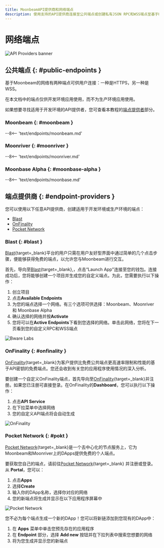 ```yaml
---
title: MoonbeamAPI提供商和网络端点
description: 使用支持的API提供商连接至公共端点或创建私有JSON RPC和WSS端点至基于Moonbeam的网络。
---
```


# 网络端点

![API Providers banner](/images/builders/get-started/endpoints/endpoints-banner.png)

## 公共端点 {: #public-endpoints }

基于Moonbeam的网络有两种端点可供用户连接：一种是HTTPS，另一种是WSS。

在本文档中的端点仅供开发环境应用使用，而不为生产环境应用使用。

如果想要寻找适用于开发环境的API提供者，您可查看本教程的[端点提供者](#endpoint-providers)部分。

### Moonbeam {: #moonbeam }

--8<-- 'text/endpoints/moonbeam.md'

### Moonriver {: #moonriver }

--8<-- 'text/endpoints/moonriver.md'

### Moonbase Alpha {: #moonbase-alpha }

--8<-- 'text/endpoints/moonbase.md'

## 端点提供商 {: #endpoint-providers } 

您可以使用以下任意API提供商，创建适用于开发环境或生产环境的端点：

- [Blast](#blast)
- [OnFinality](#onfinality)
- [Pocket Network](#pokt)
<!-- - [Ankr](#ankr) -->

### Blast {: #blast }

[Blast](https://blastapi.io/){target=_blank}平台的用户只需在用户友好型界面中通过简单的几个点击步骤，便能够获得免费的端点，以允许您与Moonbeam进行交互。

首先，导向至[Blast](https://blastapi.io/){target=_blank},，点击“Launch App"连接至您的钱包。连接成功后，您将能够创建一个项目并生成您的自定义端点。为此，您需要执行以下操作：

1. 创立项目
2. 点击**Available Endpoints**
3. 为您的端点选择一个网络。有三个选项可供选择：Moonbeam、Moonriver 和 Moonbase Alpha
4. 确认选择的网络并按**Activate**
5. 您将可以在**Active Endpoints**下看到您选择的网络。单击此网络，您将在下一页看到您的自定义RPC和WSS端点

![Bware Labs](/images/builders/get-started/endpoints/endpoints-1.png)

### OnFinality {: #onfinality }

[OnFinality](https://onfinality.io/){target=_blank}为客户提供比免费公共端点更高速率限制和性能的基于API密钥的免费端点。您还会收到有关您的应用程序使用情况的深入分析。

要创建一个自定义OnFinality端点，首先导向至[OnFinality](https://onfinality.io/){target=_blank}并注册。如果您已注册可直接登录。在OnFinality的**Dashboard**，您可以执行以下操作：

1. 点击**API Service**
2. 在下拉菜单中选择网络
3. 您的自定义API端点将会自动生成

![OnFinality](/images/builders/get-started/endpoints/endpoints-3.png)

### Pocket Network {: #pokt }

[Pocket Network](https://pokt.network/){target=_blank}是一个去中心化的节点服务上，它为Moonbeam和Moonriver上的DApps提供免费的个人端点。

要获取您自己的端点，请前往[Pocket Network](https://mainnet.portal.pokt.network/#/){target=_blank} 并注册或登录。从 **Portal**，您可以：

1. 点击**Apps**
2. 选择**Create**
3. 输入你的DApp名称，选择你对应的网络
4. 您的新端点将生成并显示在以下应用程序屏幕中

![Pocket Network](/images/builders/get-started/endpoints/endpoints-4.png)

您不必为每个端点生成一个新的DApp！您可以将新链添加到您现有的DApp中：

1. 在 **Apps** 菜单中单击您预先存在的应用程序
2. 在 **Endpoint** 部分，选择 **Add new** 按钮并在下拉列表中搜索您想要的网络
3. 将为您生成并显示您的新端点

<!-- ### Ankr {: #ankr}

[Ankr](https://www.ankr.com/){target=_blank}支持15个不同区块链生态系统的免费公共RPC端点，并将继续扩展其他网络。 Ankr公共RPC层通过API端点为世界上的任何人提供快速可靠的RPC节点服务，以连接到包括Moonbeam在内的公共网络。

开始使用，请前往[Ankr协议](https://www.ankr.com/protocol/){target=_blank}的页面启动服务：

1. 点击**Public RPCs**
2. 选择[Moonbeam网络](https://www.ankr.com/protocol/public/moonbeam/){target=_blank}
3. 复制提供的节点URL即可以开始发出请求；无需注册或KYC

![Ankr](/images/builders/get-started/endpoints/endpoints-5.png) -->